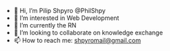 - 👋 Hi, I’m Pilip Shpyro @PhilShpy
- 👀 I’m interested in Web Development
- 🌱 I’m currently the RN
- 💞️ I’m looking to collaborate on knowledge exchange
- 📫 How to reach me: shpyromail@gmail.com

<!---
PhilShpy/PhilShpy is a ✨ special ✨ repository because its `README.md` (this file) appears on your GitHub profile.
You can click the Preview link to take a look at your changes.
--->

